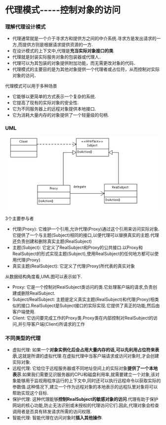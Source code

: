 # 代理模式-----控制对象的访问

### 理解代理设计模式
* 代理通常就是一个介于寻求方和提供方之间的中介系统.寻求方是发出请求的一方,而提供方则是根据请求提供资源的一方.
* 在设计模式的上下文中,代理是**充当实际对象接口的类**.
* 代理就是封装实际服务对象的包装器或代理人．
* 代理可以为其包装的对象提供附加功能，而无需更改对象的代码．
* 代理模式的主要目的是为其他对象提供一个代理者或占位符，从而控制对实际对象的访问．

代理模式可以用于多种场景
- 它能够以更简单的方式表示一个复杂的系统.
- 它提高了现有的实际对象的安全性.
- 它为不同服务器上的远程对象提供本地接口.
- 它为消耗大量内存的对象提供了一个轻量级的句柄.

### UML
![proxy](uml.png)

3个主要参与者
* 代理(Proxy): 它维护一个引用,允许代理(Proxy)通过这个引用来访问实际对象.它提供了一个与主题(Subject)相同的接口,以便代理可以替换真实的主题.代理还负责创建和删除真实主题(RealSubject)
* 主题(Subject): 它定义了RealSubject和Proxy的公共接口.以Proxy和RealSubject的形式实现主题(Subject),使用RealSubject的任何地方都可以使用代理(Proxy)
* 真实主题(RealSubject): 它定义了代理(Proxy)所代表的真实对象

从数据结构角度看,UML图可以表示如下.
* Proxy: 它是一个控制对RealSubject类访问的类.它处理客户端的请求,负责创建或删除RealSubject.
* Subject/RealSubject: 主题是定义真实主题(RealSubject)和代理(Proxy)相类似的接口.RealSubject是Subject接口的实际实现.它提供了真正的功能,然后由客户端使用.
* Client: 它访问要完成工作的Proxy类.Proxy类在内部控制对RealSubject的访问,并引导客户端(Client)所请求的工作

### 不同类型的代理

* 虚拟代理: 如果一个**对象实例化后会占用大量内存的话,可以先利用占位符来表示**,这就是所谓的虚拟代理.在虚拟代理中当客户端请求或访问对象时,才会创建实际对象.
* 远程代理: 它给位于远程服务器或不同地址空间上的实际对象**提供了一个本地表示**.如果我们需要见识服务器的CPU和磁盘利用率,就需要建立一个对象,该对象能够用于监视用程序运行的上下文中,同时还可以执行远程命令以获取实际的参数值.这种情况下,建立一个作为远程对象的本地表示的远程队里对象将可以帮助实现这个目标.
* 保护代理: 这种代理能够**控制RealSubject的敏感对象的访问**.代理有助于保护网站的核心功能,防止无法识别或未授权的代理访问它们.因此,代理对象会检查调用者是否具有转发请求所需的访问权限.
* 智能代理: 智能代理在访问对象时**插入其他操作**.
